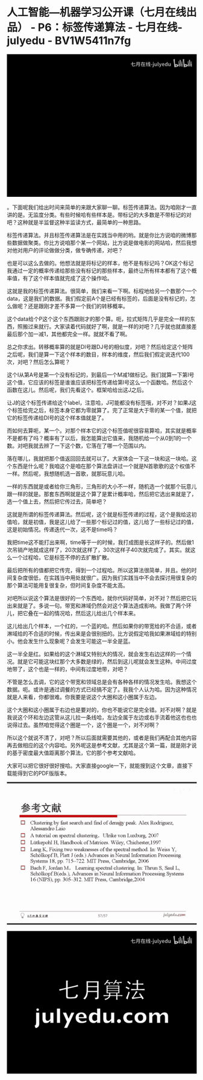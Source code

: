 # 人工智能—机器学习公开课（七月在线出品） - P6：标签传递算法 - 七月在线-julyedu - BV1W5411n7fg

![](img/7723148b673d0395ca9be1b3395b566e_0.png)

。下面呢我们给出时间来简单的来跟大家聊一聊。标签传递算法。因为咱刚才一直讲的是。无监度分类。有些时候哈有些样本是。带标记的大多数是不带标记的对吧？这种就是半监督这种半监读方式，最简单的一种思路。

标签传递算法。并且标签传递算法是在实践当中用的哟。就是你比方说咱的微博那些数据做聚类。你比方说咱那个某一个网站，比方说是做电影的网站哈，然后我想对他对用户的评论做做分类，做专确传递，对吧？

也是可以这么去做的。他想法就是将标记的样本，他不是有标记吗？OK这个标记我通过一定的概率传递给那些没有标记的那些样本，最终让所有样本都有了这个概率值，有了这个样本值就完成了这个操作哈。

这就是我的标签传递算法。很简单，我们来看一下啊。标程地给另一个数那个一个data，这是我们的数据。我们假定前A个是已经有标签的，后面是没有标记的，怎么做呢？还是跟刚才差不多算一个我们的转移概率。

这个data给个P这个这个东西跟刚才的那个算。呃，拉式矩阵几乎是完全一样的东西，照搬过来就行。大家读着代码就好了啊，就是一样的对吧？几乎就也就直接差最后那个加一减1，其他都完全一样。就就不看了啊。

总之你求出。转移概率算的就是DI号跟DJ号的相似度，对吧？然后给定这个矩阵之后呢，我们是算一下这个样本的数目，样本的维度，然后我们假定说迭代100次，对吧？然后怎么算呢？

这个I从第A号是第一个没有标记的，到最后一个M减1做标记。我们就算一下第I号这个值，它应该的标签是谁谁应该把标签传递给第I号这么一个函数哈。然后这个函数在这儿。然后呢，我们先看这个。框架哈给出这J之后。

让J的这个标签传递给这个label，注意哈，J可能都没有标签哦，对不对？如果J这个标签给完之后，标签本身它都为零就算了。完了正常是大于零的某一个值，就把它的标签传递给DI号的这个样本值就是了。

而如何去算呃，某一个。对那个样本它的这个标签值呢很容易算哈，其实就是概率不是都有了吗？概率有了以后，我怎能算出它值来，我随机给一个从0到1的一个数。对吧我就去辨了一下这个数，它落在了哪一个范围以内。

落在哪儿，我就把那个值返回回去就可以了。大家体会一下这一块和这一块哈。这个东西是什么呢？我咱这个是咱在那个算法盘讲过一个就是N首歌歌的这个权值不一样。然后呢，我想随机选一首歌，就那玩意儿哈。

一样的东西就是或者给你三角形，三角形的大小不一样，随机选一个就那个玩意儿跟一样的就是。那套东西啊就是这个算了是累计概率哈，然后把它选出来就是了，选一个值上去，然后把它传过去，简单吧？

这就是所谓的标签传递算法。然后呢，这个就是标签传递的过程，这个是我给这初值哈，就是初值，我是这儿给了一些那个标记过的值，这儿给了一些标记过的值，这是初始情况。传递迭代一次，这不是time吗？

我把time这不能打出来啊，time等于一的时候，我打成图是长这样子的。然后做1次吊销产地就成这样了，20次就这样了，30次这样子40次就完成了。其实。就这么一个过程哈，它是标签不停的去扩散扩散。

最后把所有的值都把它传完，得到一个过程哈。所以这算法很简单，并且。他的时间复杂度很低，在实践当中用处就很广。因为我们实践当中不会去探讨用很复杂的那个算法可能用复很复杂，但时间复杂度不能太高。

对吧所以说这个算法是很好的一个东西哈，就你代码好简单，对不对？然后把它玩出来就是了。多说一句。带宽和淋域仍然会对这个算法造成影响。我做了两个环儿，把它叠在一起的情况哈，然后这儿给出几个样本来。

这儿给出几个样本，一个红的，一个蓝的哈。然后如果你的带宽给的不合适，或者淋域给的不合适的时候，传出来是会很别扭的。比方说假定哈我如果淋域给的特别小。他会发生什么现象呢？会发生可能这一半全是蓝。

这一半全是红。如果给的这个淋域又特别大的情况，就会发生右边这样的一个情况。就是它可能这块红那个大多数是绿的，然后到这儿呢就会发生这种。中间过度地带了，这个也是一样的，中间有过度地带，对吧？

不管是怎么去调，它的这个带宽和领域总是会有各种各样的情况发生哈。我想这个数据。呃。或许是通过调餐的方式已经搞不定了。我我个人认为哈。因为这种情况就是人来看，你都很难。你我要是说这个大圈和这小圈属于左边。

这个大圈和这小圈属于右边也是要对的，你也不能说它是完全错。对不对啊？就是我说这个环和左边这管从这儿拉一条线哈，左边全属于左边或右手流着他这也也也说得过去。虽然咱觉得这个圈是一个，这个圈是一个，对不对啊？

所以这个就说不清了，对吧？所以后面就需要其他的，或者是我们再配合其他内容再去做相应的这个内容哈。另外呢这是参考文献，尤其是这个第一篇，就是刚才说的基于密度最大值距离那个算法，它的那个参考文献哈。

大家可以把它很好很好搜哈。大家直接google一下，就能搜到这个文章，直接下载能得到它的PDF版版本。



![](img/7723148b673d0395ca9be1b3395b566e_2.png)

![](img/7723148b673d0395ca9be1b3395b566e_3.png)